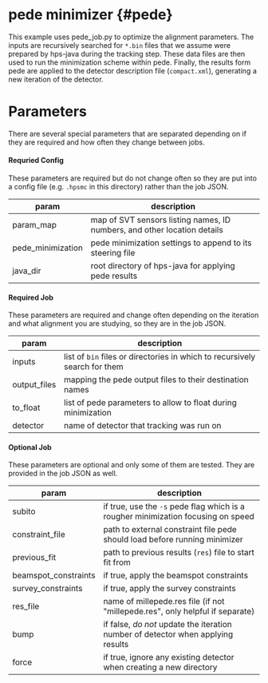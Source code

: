 pede minimizer {#pede}
==============
This example uses pede_job.py to optimize the alignment parameters. The inputs are recursively searched for `*.bin` files that we assume were prepared by hps-java during the tracking step.
These data files are then used to run the minimization scheme within pede.
Finally, the results form pede are applied to the detector description file (`compact.xml`), generating a new iteration of the detector.

# Parameters
There are several special parameters that are separated depending on if they are required and how often they change between jobs.

#### Requried Config
These parameters are required but do not change often so they are put into a config file (e.g. `.hpsmc` in this directory) rather than the job JSON.

| param              | description                                                              |
|--------------------|--------------------------------------------------------------------------|
| param\_map         | map of SVT sensors listing names, ID numbers, and other location details |
| pede\_minimization | pede minimization settings to append to its steering file                |
| java\_dir          | root directory of hps-java for applying pede results                     |


#### Required Job
These parameters are required and change often depending on the iteration and what alignment you are studying, so they are in the job JSON.

| param         | description                                                                 |
|---------------|-----------------------------------------------------------------------------|
| inputs        | list of `bin` files or directories in which to recursively search for them  |
| output\_files | mapping the pede output files to their destination names                    |
| to\_float     | list of pede parameters to allow to float during minimization               |
| detector      | name of detector that tracking was run on                                   |

#### Optional Job
These parameters are optional and only some of them are tested. They are provided in the job JSON as well.

| param                 | description                                                                       |
|-----------------------|-----------------------------------------------------------------------------------|
| subito                | if true, use the `-s` pede flag which is a rougher minimization focusing on speed |
| constraint\_file      | path to external constraint file pede should load before running minimizer        |
| previous\_fit         | path to previous results (`res`) file to start fit from                           |
| beamspot\_constraints | if true, apply the beamspot constraints                                           |
| survey\_constraints   | if true, apply the survey constraints                                             |
| res\_file             | name of millepede.res file (if not "millepede.res", only helpful if separate)     |
| bump                  | if false, *do not* update the iteration number of detector when applying results  |
| force                 | if true, ignore any existing detector when creating a new directory               |

